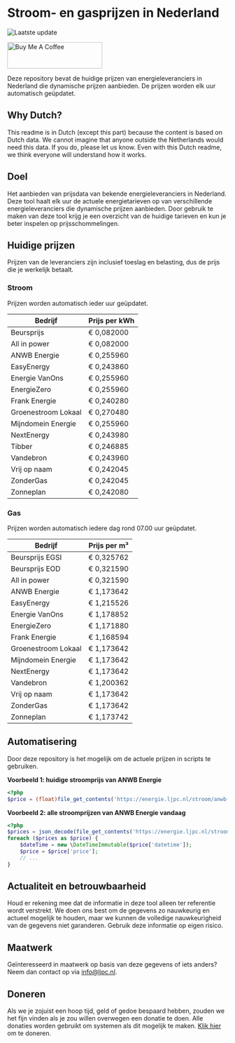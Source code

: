 # Stroom- en gasprijzen in Nederland

![Laatste update](https://img.shields.io/badge/laatste%20update-2025--07--22%2003%3A00%20CET-brightgreen)

<a href="https://www.buymeacoffee.com/Lars-" target="_blank"><img src="https://cdn.buymeacoffee.com/buttons/v2/default-orange.png" alt="Buy Me A Coffee" height="60" style="height: 60px !important;width: 217px !important;" ></a>

Deze repository bevat de huidige prijzen van energieleveranciers in Nederland die dynamische prijzen aanbieden. De prijzen worden elk uur automatisch geüpdatet.

## Why Dutch?

This readme is in Dutch (except this part) because the content is based on Dutch data. We cannot imagine that anyone outside the Netherlands would need this data. If you do, please let us know. Even with this Dutch readme, we think
everyone will understand how it works.

## Doel

Het aanbieden van prijsdata van bekende energieleveranciers in Nederland. Deze tool haalt elk uur de actuele energietarieven op van verschillende energieleveranciers die dynamische prijzen aanbieden. Door gebruik te maken van deze tool
krijg je een overzicht van de huidige tarieven en kun je beter inspelen op prijsschommelingen.

## Huidige prijzen

Prijzen van de leveranciers zijn inclusief toeslag en belasting, dus de prijs die je werkelijk betaalt.

### Stroom

Prijzen worden automatisch ieder uur geüpdatet.

 Bedrijf | Prijs per kWh 
---------|---------------
Beursprijs | € 0,082000
All in power | € 0,082000
ANWB Energie | € 0,255960
EasyEnergy | € 0,243860
Energie VanOns | € 0,255960
EnergieZero | € 0,255960
Frank Energie | € 0,240280
Groenestroom Lokaal | € 0,270480
Mijndomein Energie | € 0,255960
NextEnergy | € 0,243980
Tibber | € 0,246885
Vandebron | € 0,243960
Vrij op naam | € 0,242045
ZonderGas | € 0,242045
Zonneplan | € 0,242080


### Gas

Prijzen worden automatisch iedere dag rond 07.00 uur geüpdatet.

 Bedrijf | Prijs per m³ 
---------|--------------
Beursprijs EGSI | € 0,325762
Beursprijs EOD | € 0,321590
All in power | € 0,321590
ANWB Energie | € 1,173642
EasyEnergy | € 1,215526
Energie VanOns | € 1,178852
EnergieZero | € 1,171880
Frank Energie | € 1,168594
Groenestroom Lokaal | € 1,173642
Mijndomein Energie | € 1,173642
NextEnergy | € 1,173642
Vandebron | € 1,200362
Vrij op naam | € 1,173642
ZonderGas | € 1,173642
Zonneplan | € 1,173742


## Automatisering

Door deze repository is het mogelijk om de actuele prijzen in scripts te gebruiken.

**Voorbeeld 1: huidige stroomprijs van ANWB Energie**

```php
<?php
$price = (float)file_get_contents('https://energie.ljpc.nl/stroom/anwb-energie-nu.txt');

```

**Voorbeeld 2: alle stroomprijzen van ANWB Energie vandaag**

```php
<?php
$prices = json_decode(file_get_contents('https://energie.ljpc.nl/stroom/all-in-power-vandaag.json'),true);
foreach ($prices as $price) {
    $dateTime = new \DateTimeImmutable($price['datetime']);
    $price = $price['price'];
    // ...
}
```

## Actualiteit en betrouwbaarheid

Houd er rekening mee dat de informatie in deze tool alleen ter referentie wordt verstrekt. We doen ons best om de gegevens zo nauwkeurig en actueel mogelijk te houden, maar we kunnen de volledige nauwkeurigheid van de gegevens niet
garanderen. Gebruik deze informatie op eigen risico.

## Maatwerk

Geïnteresseerd in maatwerk op basis van deze gegevens of iets anders? Neem dan contact op
via [info@ljpc.nl](mailto:info@ljpc.nl?subject=Energie%20prijzen).

## Doneren

Als we je zojuist een hoop tijd, geld of gedoe bespaard hebben, zouden we het fijn vinden als je zou willen overwegen een
donatie te doen. Alle donaties worden gebruikt om systemen als dit mogelijk te
maken. [Klik hier](https://www.buymeacoffee.com/Lars-) om te doneren.
